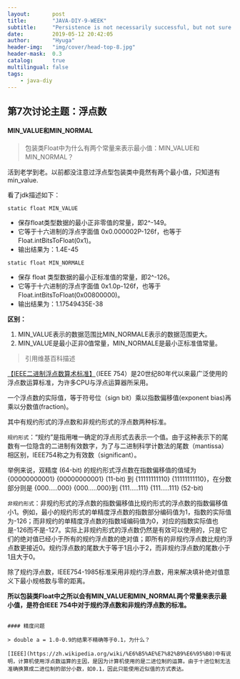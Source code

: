 ```yaml
---
layout:       post
title:        "JAVA-DIY-9-WEEK"
subtitle:     "Persistence is not necessarily successful, but not sure will not succeed."
date:         2019-05-12 20:42:05
author:       "Hyuga"
header-img:   "img/cover/head-top-8.jpg"
header-mask:  0.3
catalog:      true
multilingual: false
tags:
    - java-diy
---
```


## 第7次讨论主题：浮点数

#### MIN_VALUE和MIN_NORMAL

> 包装类Float中为什么有两个常量来表示最小值：MIN_VALUE和MIN_NORMAL？

活到老学到老。以前都没注意过浮点型包装类中竟然有两个最小值，只知道有min_value.

看了jdk描述如下：

`static float MIN_VALUE`

- 保存float类型数据的最小正非零值的常量，即2^-149。
- 它等于十六进制的浮点字面值 0x0.000002P-126f，也等于 Float.intBitsToFloat(0x1)。
- 输出结果为：1.4E-45

`static float MIN_NORMALE`

- 保存 float 类型数据的最小正标准值的常量，即2^-126。
- 它等于十六进制的浮点字面值 0x1.0p-126f，也等于 Float.intBitsToFloat(0x00800000)。
- 输出结果为：1.17549435E-38

**区别：**
1. MIN_VALUE表示的数据范围比MIN_NORMALE表示的数据范围更大。
2. MIN_VALUE是最小正非0值常量，MIN_NORMALE是最小正标准值常量。


> 引用维基百科描述

[【IEEE二进制浮点数算术标准】](https://zh.wikipedia.org/wiki/IEEE_754)（IEEE 754）是20世纪80年代以来最广泛使用的浮点数运算标准，为许多CPU与浮点运算器所采用。

一个浮点数的实际值，等于符号位（sign bit）乘以指数偏移值(exponent bias)再乘以分数值(fraction)。

其中有规约形式的浮点数和非规约形式的浮点数两种标准。

`规约形式`：“规约”是指用唯一确定的浮点形式去表示一个值。由于这种表示下的尾数有一位隐含的二进制有效数字，为了与二进制科学计数法的尾数（mantissa）相区别，IEEE754称之为有效数（significant）。

举例来说，双精度 (64-bit) 的规约形式浮点数在指数偏移值的值域为 {00000000001} {00000000001} (11-bit) 到 {11111111110} {11111111110}，在分数部分则是 {000.....000} {000.....000}到 {111.....111} {111.....111} (52-bit)

`非规约形式`：非规约形式的浮点数的指数偏移值比规约形式的浮点数的指数偏移值小1。例如，最小的规约形式的单精度浮点数的指数部分编码值为1，指数的实际值为-126；而非规约的单精度浮点数的指数域编码值为0，对应的指数实际值也是-126而不是-127。实际上非规约形式的浮点数仍然是有效可以使用的，只是它们的绝对值已经小于所有的规约浮点数的绝对值；即所有的非规约浮点数比规约浮点数更接近0。规约浮点数的尾数大于等于1且小于2，而非规约浮点数的尾数小于1且大于0。

除了规约浮点数，IEEE754-1985标准采用非规约浮点数，用来解决填补绝对值意义下最小规格数与零的距离。

**所以包装类Float中之所以会有MIN_VALUE和MIN_NORMAL两个常量来表示最小值，是符合IEEE 754中对于规约浮点数和非规约浮点数的标准。**

`````

#### 精度问题

> double a = 1.0-0.9的结果不精确等于0.1，为什么？

[IEEE](https://zh.wikipedia.org/wiki/%E6%B5%AE%E7%82%B9%E6%95%B0)中有说明，计算机使用浮点数运算的主因，是因为计算机使用的是二进位制的运算。由于十进位制无法准确换算成二进位制的部分小数，如0.1，因此只能使用近似值的方式表达。